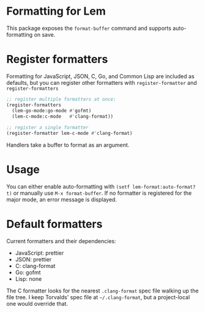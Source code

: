 # Formatting for Lem
This package exposes the `format-buffer` command and supports auto-formatting on save.

# Register formatters
Formatting for JavaScript, JSON, C, Go, and Common Lisp are included as defaults, but you can register other formatters with `register-formatter` and `register-formatters`

```lisp
;; register multiple formatters at once:
(register-formatters
  (lem-go-mode:go-mode #'gofmt)
  (lem-c-mode:c-mode   #'clang-format))
    
;; register a single formatter
(register-formatter lem-c-mode #'clang-format)
```

Handlers take a buffer to format as an argument.
    
# Usage
You can either enable auto-formatting with `(setf lem-format:auto-format? t)` or manually use `M-x format-buffer`.  If no formatter is registered for the major mode, an error message is displayed.

# Default formatters
Current formatters and their dependencies:
- JavaScript: prettier
- JSON:       prettier
- C:          clang-format
- Go:         gofmt
- Lisp:       none

The C formatter looks for the nearest `.clang-format` spec file walking up the file tree.  I keep Torvalds' spec file at `~/.clang-format`, but a project-local one would override that.